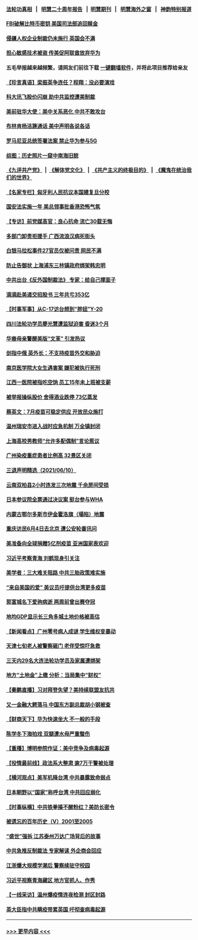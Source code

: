 #### [法轮功真相](https://github.com/gfw-breaker/truth/blob/master/README.md?t=0) &nbsp;&nbsp;|&nbsp;&nbsp; [明慧二十周年报告](https://github.com/gfw-breaker/mh-reports/blob/master/README.md?t=0) &nbsp;&nbsp;|&nbsp;&nbsp;[明慧期刊](https://github.com/gfw-breaker/mh-qikan) &nbsp;&nbsp;|&nbsp;&nbsp; [明慧海外之窗](https://github.com/gfw-breaker/mh-news/blob/master/README.md?t=0) &nbsp;&nbsp;|&nbsp;&nbsp; [神韵特别报道](https://github.com/gfw-breaker/mh-news/blob/master/shenyun.md?t=0)
#### [FBI破解比特币密钥 美国司法部追回赎金](../pages/nsc413/n13016242.md?t=06120253) 
#### [侵疆人权企业制裁仍未施行 英国会不满](../pages/nsc413/n13016184.md?t=06120253) 
#### [担心敏感技术被盗 传美促阿联酋放弃华为](../pages/nsc413/n13016162.md?t=06120253) 
#### 五毛举报越来越频繁，请网友们前往下载 [一键翻墙软件](https://github.com/gfw-breaker/ssr-accounts)，并将此项目推荐给亲友
#### [【珍言真语】梁振英争连任？程翔：没必要演戏](../pages/nsc413/n13016036.md?t=06120253) 
#### [科大讯飞股价闪崩 助中共监控遭美制裁](../pages/nsc413/n13015814.md?t=06120253) 
#### [美前驻华大使：美中关系恶化 中共不敢攻台](../pages/nsc413/n13015946.md?t=06120253) 
#### [布林肯杨洁篪通话 美中声明各说各话](../pages/nsc413/n13016055.md?t=06120253) 
#### [罗马尼亚总统签署法案 禁止华为参与5G](../pages/nsc413/n13015943.md?t=06120253) 
#### [组图：历史照片一窥中南海旧貌](../pages/nsc413/n13014365.md?t=06120253) 
#### [《九评共产党》](https://github.com/begood0513/9ping.md/blob/master/README.md) &nbsp;|&nbsp; [《解体党文化》](../../../../jtdwh.md/blob/master/README.md)  &nbsp;|&nbsp; [《共产主义的终极目的》](../../../../gczydzjmd.md/blob/master/README.md) &nbsp;|&nbsp; [《魔鬼在统治我们的世界》](../../../../mgztzwmdsj.md/blob/master/README.md) 
#### [【名家专栏】匈牙利人民抗议本国建复旦分校](../pages/nsc413/n13015605.md?t=06120253) 
#### [国安法实施一年 美总领事批香港恐怖气氛](../pages/nsc413/n13015917.md?t=06120253) 
#### [【专访】前党媒高官：良心抗命 流亡30载无悔](../pages/nsc413/n13015689.md?t=06120253) 
#### [多部门卸责拒援手 广西流浪汉病死街头](../pages/nsc413/n13015947.md?t=06120253) 
#### [白银马拉松事件27官员仅被问责 网民不满](../pages/nsc413/n13015347.md?t=06120253) 
#### [防止告御状 上海浦东三林镇政府绑架韩忠明](../pages/nsc413/n13015498.md?t=06120253) 
#### [中共出台《反外国制裁法》 专家：给自己撑面子](../pages/nsc413/n13015892.md?t=06120253) 
#### [滴滴赴美递交招股书 三年共亏353亿](../pages/nsc413/n13015161.md?t=06120253) 
#### [【时事军事】从C-17访台想到“胖妞”Y-20](../pages/nsc413/n13015780.md?t=06120253) 
#### [四川法轮功学员廖光慧遭监狱迫害 昏迷3个月](../pages/nsc413/n13015133.md?t=06120253) 
#### [华裔母亲警醒美版“文革” 引发热议](../pages/nsc413/n13015358.md?t=06120253) 
#### [剑指中俄 英外长：不支持疫苗外交和胁迫](../pages/nsc413/n13015608.md?t=06120253) 
#### [南京医学院大女生遇害案 嫌犯被执行死刑](../pages/nsc413/n13013037.md?t=06120253) 
#### [江西一医院被指吃空饷 员工15年未上班被支薪](../pages/nsc413/n13015124.md?t=06120253) 
#### [被举报操纵股价 舍得酒业跌停 73亿蒸发](../pages/nsc413/n13014517.md?t=06120253) 
#### [蔡英文：7月疫苗可稳定供应 开放民众施打](../pages/nsc413/n13015185.md?t=06120253) 
#### [温州瑞安市进入战时应急机制 万全镇封闭](../pages/nsc413/n13014791.md?t=06120253) 
#### [上海高校男教师“允许多配偶制”言论惹议](../pages/nsc413/n13015093.md?t=06120253) 
#### [广州染疫重症患者比例高 32景区关闭](../pages/nsc413/n13015021.md?t=06120253) 
#### [三退声明精选（2021/06/10）](../pages/nsc413/n13015150.md?t=06120253) 
#### [云南双柏县2小时连发三次地震 千余房间受损](../pages/nsc413/n13014719.md?t=06120253) 
#### [日本参议院全票通过决议案 挺台参与WHA](../pages/nsc413/n13015065.md?t=06120253) 
#### [内蒙古鄂尔多斯市伊金霍洛旗（塌陷）地震](../pages/nsc413/n13014577.md?t=06120253) 
#### [重庆访民6月4日去北京 遭公安轮番讯问](../pages/nsc413/n13014804.md?t=06120253) 
#### [美准备向全球捐赠5亿剂疫苗 亚洲国家表欢迎](../pages/nsc413/n13014416.md?t=06120253) 
#### [习近平考察青海 刘鹤现身引关注](../pages/nsc413/n13014644.md?t=06120253) 
#### [美学者：三大难关阻路 中共三胎政策难实施](../pages/nsc413/n13014357.md?t=06120253) 
#### [“来自美国的爱” 美议员吁提供台湾更多疫苗](../pages/nsc413/n13014298.md?t=06120253) 
#### [郭富城名下爱驹病逝 两周前曾出赛夺冠](../pages/nsc413/n13014019.md?t=06120253) 
#### [地均GDP显示长三角多城土地价格被高估](../pages/nsc413/n13014199.md?t=06120253) 
#### [【新闻看点】广州零号病人成谜 学生维权变暴动](../pages/nsc413/n13013890.md?t=06120253) 
#### [天津七旬老人被警察砸门 老伴受惊吓急救](../pages/nsc413/n13012765.md?t=06120253) 
#### [三天内29名大连法轮功学员及家属遭绑架](../pages/nsc413/n13012641.md?t=06120253) 
#### [地方“土地金”上缴 分析：当局集中“财权”](../pages/nsc413/n13014195.md?t=06120253) 
#### [【秦鹏直播】习对拜登失望？美持续联盟友抗共](../pages/nsc413/n13013956.md?t=06120253) 
#### [又一金融大鳄落马 中国东方副总裁胡小钢被查](../pages/nsc413/n13013984.md?t=06120253) 
#### [【财商天下】华为快速坐大 不一般的手段](../pages/nsc413/n13013227.md?t=06120253) 
#### [陈学冬下海拍戏 双腿遭水母严重螫伤](../pages/nsc413/n13013857.md?t=06120253) 
#### [【重播】博明参院作证：美中竞争及病毒起源](../pages/nsc413/n13013738.md?t=06120253) 
#### [【役情最前线】政法系大整肃 逾7万干警被处理](../pages/nsc413/n13013694.md?t=06120253) 
#### [【横河观点】美军机降台湾 中共暴露致命弱点](../pages/nsc413/n13013976.md?t=06120253) 
#### [日本朝野以“国家”称呼台湾 中共回应弱化](../pages/nsc413/n13013790.md?t=06120253) 
#### [【时事纵横】中共铁拳揍不醒粉红？美防长密令](../pages/nsc413/n13013909.md?t=06120253) 
#### [被遗忘的百年历史（V）2001至2005](../pages/nsc413/n13001609.md?t=06120253) 
#### [“盛世”强拆 江苏泰州万达广场背后的故事](../pages/nsc413/n13013671.md?t=06120253) 
#### [中共急推反制裁法 专家解读 外企商会回应](../pages/nsc413/n13013763.md?t=06120253) 
#### [江浙爆大规模学潮后 警察续驻守校园](../pages/nsc413/n13013665.md?t=06120253) 
#### [习近平视察青海藏区 地方官抓人、作秀](../pages/nsc413/n13013670.md?t=06120253) 
#### [【一线采访】温州爆疫情连夜检测 封区封路](../pages/nsc413/n13013442.md?t=06120253) 
#### [英大臣指中共瞒疫带累英国 吁彻查病毒起源](../pages/nsc413/n13013513.md?t=06120253) 

----
#### [ >>> 更早内容 <<< ](../indexes/nsc413-earlier.md)
